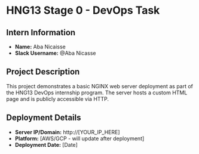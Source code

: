 # HNG13 Stage 0 - DevOps Task

## Intern Information

- **Name:** Aba Nicaisse
- **Slack Username:** @Aba Nicasse

## Project Description

This project demonstrates a basic NGINX web server deployment as part of the HNG13 DevOps internship program. The server hosts a custom HTML page and is publicly accessible via HTTP.

## Deployment Details

- **Server IP/Domain:** http://[YOUR_IP_HERE]
- **Platform:** [AWS/GCP - will update after deployment]
- **Deployment Date:** [Date]
